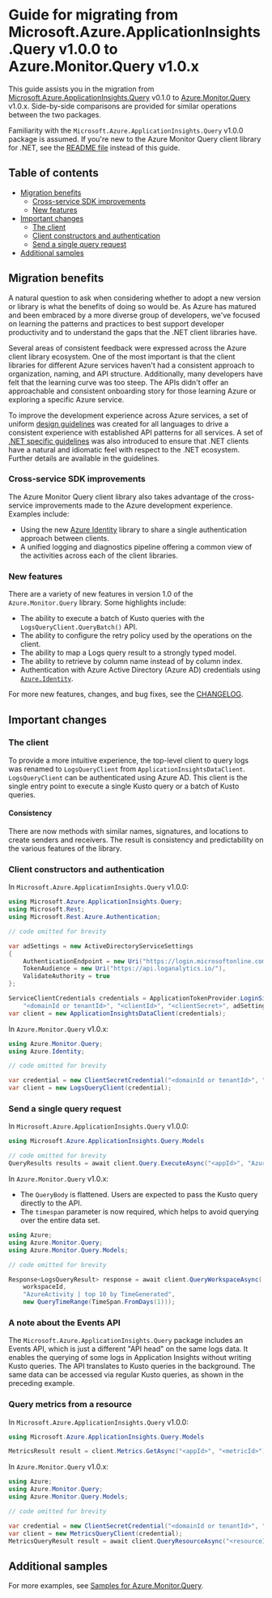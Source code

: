 ﻿# Guide for migrating from Microsoft.Azure.ApplicationInsights.Query v1.0.0 to Azure.Monitor.Query v1.0.x

This guide assists you in the migration from [Microsoft.Azure.ApplicationInsights.Query](https://www.nuget.org/packages/Microsoft.Azure.ApplicationInsights.Query) v0.1.0 to [Azure.Monitor.Query](https://www.nuget.org/packages/Azure.Monitor.Query/) v1.0.x. Side-by-side comparisons are provided for similar operations between the two packages.

Familiarity with the `Microsoft.Azure.ApplicationInsights.Query` v1.0.0 package is assumed. If you're new to the Azure Monitor Query client library for .NET, see the [README file](https://github.com/Azure/azure-sdk-for-net/tree/main/sdk/monitor/Azure.Monitor.Query#readme) instead of this guide.

## Table of contents

- [Migration benefits](#migration-benefits)
  - [Cross-service SDK improvements](#cross-service-sdk-improvements)
  - [New features](#new-features)
- [Important changes](#important-changes)
  - [The client](#the-client)
  - [Client constructors and authentication](#client-constructors-and-authentication)
  - [Send a single query request](#sending-a-single-query-request)
- [Additional samples](#additional-samples)

## Migration benefits

A natural question to ask when considering whether to adopt a new version or library is what the benefits of doing so would be. As Azure has matured and been embraced by a more diverse group of developers, we've focused on learning the patterns and practices to best support developer productivity and to understand the gaps that the .NET client libraries have.

Several areas of consistent feedback were expressed across the Azure client library ecosystem. One of the most important is that the client libraries for different Azure services haven't had a consistent approach to organization, naming, and API structure. Additionally, many developers have felt that the learning curve was too steep. The APIs didn't offer an approachable and consistent onboarding story for those learning Azure or exploring a specific Azure service.

To improve the development experience across Azure services, a set of uniform [design guidelines](https://azure.github.io/azure-sdk/general_introduction.html) was created for all languages to drive a consistent experience with established API patterns for all services. A set of [.NET specific guidelines](https://azure.github.io/azure-sdk/dotnet_introduction.html) was also introduced to ensure that .NET clients have a natural and idiomatic feel with respect to the .NET ecosystem. Further details are available in the guidelines.

### Cross-service SDK improvements

The Azure Monitor Query client library also takes advantage of the cross-service improvements made to the Azure development experience. Examples include:

- Using the new [Azure Identity](https://github.com/Azure/azure-sdk-for-net/tree/main/sdk/identity/Azure.Identity#readme) library to share a single authentication approach between clients.
- A unified logging and diagnostics pipeline offering a common view of the activities across each of the client libraries.

### New features

There are a variety of new features in version 1.0 of the `Azure.Monitor.Query` library. Some highlights include:

- The ability to execute a batch of Kusto queries with the `LogsQueryClient.QueryBatch()` API.
- The ability to configure the retry policy used by the operations on the client.
- The ability to map a Logs query result to a strongly typed model.
- The ability to retrieve by column name instead of by column index.
- Authentication with Azure Active Directory (Azure AD) credentials using [`Azure.Identity`](https://github.com/Azure/azure-sdk-for-net/tree/main/sdk/identity/Azure.Identity#readme).

For more new features, changes, and bug fixes, see the [CHANGELOG](https://github.com/Azure/azure-sdk-for-net/blob/Azure.Monitor.Query_1.0.1/sdk/monitor/Azure.Monitor.Query/CHANGELOG.md).

## Important changes

### The client

To provide a more intuitive experience, the top-level client to query logs was renamed to `LogsQueryClient` from `ApplicationInsightsDataClient`. `LogsQueryClient` can be authenticated using Azure AD. This client is the single entry point to execute a single Kusto query or a batch of Kusto queries.

#### Consistency

There are now methods with similar names, signatures, and locations to create senders and receivers. The result is consistency and predictability on the various features of the library.

### Client constructors and authentication

In `Microsoft.Azure.ApplicationInsights.Query` v1.0.0:

```csharp
using Microsoft.Azure.ApplicationInsights.Query;
using Microsoft.Rest;
using Microsoft.Rest.Azure.Authentication;

// code omitted for brevity

var adSettings = new ActiveDirectoryServiceSettings
{
    AuthenticationEndpoint = new Uri("https://login.microsoftonline.com"),
    TokenAudience = new Uri("https://api.loganalytics.io/"),
    ValidateAuthority = true
};

ServiceClientCredentials credentials = ApplicationTokenProvider.LoginSilentAsync(
    "<domainId or tenantId>", "<clientId>", "<clientSecret>", adSettings).GetAwaiter().GetResult();
var client = new ApplicationInsightsDataClient(credentials);
```

In `Azure.Monitor.Query` v1.0.x:

```csharp
using Azure.Monitor.Query;
using Azure.Identity;

// code omitted for brevity

var credential = new ClientSecretCredential("<domainId or tenantId>", "<clientId>", "<clientSecret>");
var client = new LogsQueryClient(credential);
```

### Send a single query request

In `Microsoft.Azure.ApplicationInsights.Query` v1.0.0:

```csharp
using Microsoft.Azure.ApplicationInsights.Query.Models

// code omitted for brevity
QueryResults results = await client.Query.ExecuteAsync("<appId>", "AzureActivity | top 10 by TimeGenerated");
```

In `Azure.Monitor.Query` v1.0.x:

- The `QueryBody` is flattened. Users are expected to pass the Kusto query directly to the API.
- The `timespan` parameter is now required, which helps to avoid querying over the entire data set.

```csharp
using Azure;
using Azure.Monitor.Query;
using Azure.Monitor.Query.Models;

// code omitted for brevity

Response<LogsQueryResult> response = await client.QueryWorkspaceAsync(
	workspaceId,
	"AzureActivity | top 10 by TimeGenerated",
	new QueryTimeRange(TimeSpan.FromDays(1)));
```

### A note about the Events API

The `Microsoft.Azure.ApplicationInsights.Query` package includes an Events API, which is just a different "API head" on the same logs data. It enables the querying of some logs in Application Insights without writing Kusto queries. The API translates to Kusto queries in the background. The same data can be accessed via regular Kusto queries, as shown in the preceding example.

### Query metrics from a resource

In `Microsoft.Azure.ApplicationInsights.Query` v1.0.0:

```csharp
using Microsoft.Azure.ApplicationInsights.Query.Models

MetricsResult result = client.Metrics.GetAsync("<appId>", "<metricId>").Result;
```

In `Azure.Monitor.Query` v1.0.x:

```csharp
using Azure;
using Azure.Monitor.Query;
using Azure.Monitor.Query.Models;

// code omitted for brevity

var credential = new ClientSecretCredential("<domainId or tenantId>", "<clientId>", "<clientSecret>");
var client = new MetricsQueryClient(credential);
MetricsQueryResult result = await client.QueryResourceAsync("<resourceId>",new[]{ "<metricName>" }).Value;
```

## Additional samples

For more examples, see [Samples for Azure.Monitor.Query](https://github.com/Azure/azure-sdk-for-net/tree/main/sdk/monitor/Azure.Monitor.Query#examples).
